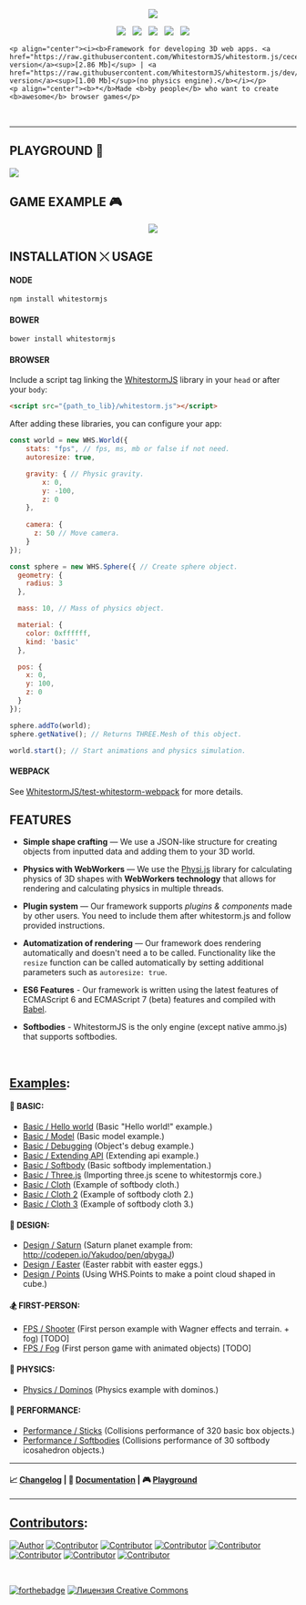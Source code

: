 

<p align="center"><img src="https://raw.githubusercontent.com/WhitestormJS/whitestorm.js/master/media/art/logo/big.png"></p>

<p align="center">
    <a href="https://travis-ci.org/WhitestormJS/whitestorm.js" align="center"><img src="http://wsbadge.herokuapp.com/travis/WhitestormJS/whitestorm.js.svg?style=flat-square"></a>&nbsp;&nbsp;
    <a href="https://www.npmjs.com/package/whitestormjs"><img src="http://wsbadge.herokuapp.com/npm/v/whitestormjs.svg?style=flat-square"></a>&nbsp;&nbsp;          
    <a href="https://github.com/WhitestormJS/whitestorm.js"><img src="http://wsbadge.herokuapp.com/bower/v/whitestormjs.svg?style=flat-square"></a>&nbsp;&nbsp;
    <a href="https://raw.githubusercontent.com/WhitestormJS/whitestorm.js/master/LICENSE" alt="License"><img src="http://wsbadge.herokuapp.com/github/license/WhitestormJS/whitestorm.js.svg?style=flat-square"></a>&nbsp;&nbsp;
    <a href="https://whslack.herokuapp.com/"><img src="https://whslack.herokuapp.com/badge.svg?style=flat-square"></a>


    <p align="center"><i><b>Framework for developing 3D web apps. <a href="https://raw.githubusercontent.com/WhitestormJS/whitestorm.js/cece6dacfbbc7ee158ca86b782521da65c44c6e7/build/whitestorm.js">Physics version</a><sup>[2.86 Mb]</sup> | <a href="https://raw.githubusercontent.com/WhitestormJS/whitestorm.js/dev/build/whitestorm.light.js">Light version</a><sup>[1.00 Mb]</sup>(no physics engine).</b></i></p>
    <p align="center"><b>*</b>Made <b>by people</b> who want to create <b>awesome</b> browser games</p>
</p>

<br>

------

## PLAYGROUND :rocket:
<a href="http://ow.ly/J4Tw302obGz"><img src="http://i.imgur.com/6EdMjm1.gif"></a>

## GAME EXAMPLE :video_game:
<p align="center">
<a href="http://whitestormjs.xyz/StreetBasketballGame/" target="_blank"><img src="https://camo.githubusercontent.com/e11edd02f96c306bf5b929c65d75f552d072d61c/687474703a2f2f692e696d6775722e636f6d2f51445a636141532e706e67"></a>
</p>

## INSTALLATION &#10540; USAGE

#### NODE

```bash
npm install whitestormjs
```

#### BOWER

```bash
bower install whitestormjs
```

#### BROWSER

Include a script tag linking the [WhitestormJS](https://cdn.jsdelivr.net/whitestormjs/latest/whitestorm.min.js) library in your `head` or after your `body`:

```html
<script src="{path_to_lib}/whitestorm.js"></script>
```

After adding these libraries, you can configure your app:
```javascript
const world = new WHS.World({
    stats: "fps", // fps, ms, mb or false if not need.
    autoresize: true,

    gravity: { // Physic gravity.
        x: 0,
        y: -100,
        z: 0
    },
    
    camera: {
      z: 50 // Move camera.
    }
});

const sphere = new WHS.Sphere({ // Create sphere object.
  geometry: {
    radius: 3
  },

  mass: 10, // Mass of physics object.

  material: {
    color: 0xffffff,
    kind: 'basic'
  },

  pos: {
    x: 0,
    y: 100,
    z: 0
  }
});

sphere.addTo(world);
sphere.getNative(); // Returns THREE.Mesh of this object.

world.start(); // Start animations and physics simulation.
```

#### WEBPACK

See [WhitestormJS/test-whitestorm-webpack](https://github.com/WhitestormJS/test-whitestorm-webpack) for more details.

## FEATURES

* **Simple shape crafting** — We use a JSON-like structure for creating objects from inputted data and adding them to your 3D world.

* **Physics with WebWorkers** — We use the [Physi.js](https://github.com/chandlerprall/Physijs/blob/master/physi.js) library for calculating physics of 3D shapes with **WebWorkers technology** that allows for rendering and calculating physics in multiple threads.

* **Plugin system** — Our framework supports *plugins & components* made by other users. You need to include them after whitestorm.js and follow provided instructions.

* **Automatization of rendering** — Our framework does rendering automatically and doesn't need a to be called. Functionality like the `resize` function can be called automatically by setting additional parameters such as `autoresize: true`.

* **ES6 Features** - Our framework is written using the latest features of ECMAScript 6 and ECMAScript 7 (beta) features and compiled with [Babel](https://babeljs.io/).

* **Softbodies** - WhitestormJS is the only engine (except native ammo.js) that supports softbodies.


<br>

## [Examples](http://192.241.128.187/current/examples/):

#### :space_invader: BASIC:
 * [Basic / Hello world](http://192.241.128.187/current/examples/basic/helloworld/)  (Basic "Hello world!" example.)
 * [Basic / Model](http://192.241.128.187/current/examples/basic/model/)  (Basic model example.)
 * [Basic / Debugging](http://192.241.128.187/current/examples/basic/debugging/)  (Object's debug example.)
 * [Basic / Extending API](http://192.241.128.187/current/examples/basic/extending/)  (Extending api example.)
 * [Basic / Softbody](http://192.241.128.187/current/examples/basic/softbody/)  (Basic softbody implementation.)
 * [Basic / Three.js](http://192.241.128.187/current/examples/basic/threejs/)  (Importing three.js scene to whitestormjs core.)
 * [Basic / Cloth](http://192.241.128.187/current/examples/basic/cloth/)  (Example of softbody cloth.)
 * [Basic / Cloth 2](http://192.241.128.187/current/examples/basic/cloth2/)  (Example of softbody cloth 2.)
 * [Basic / Cloth 3](http://192.241.128.187/current/examples/basic/cloth3/)  (Example of softbody cloth 3.)

#### :gem: DESIGN:
 * [Design / Saturn](http://192.241.128.187/current/examples/design/saturn/)  (Saturn planet example from: http://codepen.io/Yakudoo/pen/qbygaJ)
 * [Design / Easter](http://192.241.128.187/current/examples/design/easter/)  (Easter rabbit with easter eggs.)
 * [Design / Points](http://192.241.128.187/current/examples/design/points/)  (Using WHS.Points to make a point cloud shaped in cube.)

#### :snowboarder: FIRST-PERSON:
 * [FPS / Shooter](http://192.241.128.187/current/examples/fps/shooter/)  (First person example with Wagner effects and terrain. + fog) [TODO]
 * [FPS / Fog](http://192.241.128.187/current/examples/fps/fog/)  (First person game with animated objects) [TODO]

#### :bowling: PHYSICS:
 * [Physics / Dominos](http://192.241.128.187/current/examples/physics/domino/)  (Physics example with dominos.)

#### :rocket: PERFORMANCE:
 * [Performance / Sticks](http://192.241.128.187/current/examples/performance/sticks/)  (Collisions performance of 320 basic box objects.)
 * [Performance / Softbodies](http://192.241.128.187/current/examples/performance/softbodies/)  (Collisions performance of 30 softbody icosahedron objects.)

----

#### :chart_with_upwards_trend: [Changelog](https://github.com/WhitestormJS/whitestorm.js/blob/master/.github/CHANGELOG.md) | :book: [Documentation](http://whitestormjs.xyz/) | :video_game: [Playground](http://whitestormjs.xyz/playground/)

----

## [Contributors](https://github.com/WhitestormJS/whitestorm.js/graphs/contributors):
[![Author](http://wsbadge.herokuapp.com/badge/Author-Alexander%20Buzin-red.svg)](https://github.com/sasha240100)
[![Contributor](http://wsbadge.herokuapp.com/badge/Contributor-jackdalton-blue.svg)](https://github.com/jackdalton)
[![Contributor](http://wsbadge.herokuapp.com/badge/Contributor-Noctisdark-blue.svg)](https://github.com/noctisdark)
[![Contributor](http://wsbadge.herokuapp.com/badge/Contributor-bdirl-blue.svg)](https://github.com/bdirl)
[![Contributor](http://wsbadge.herokuapp.com/badge/Contributor-preco21-blue.svg)](https://github.com/preco21)
[![Contributor](http://wsbadge.herokuapp.com/badge/Contributor-yeliex-blue.svg)](https://github.com/yeliex)
[![Contributor](http://wsbadge.herokuapp.com/badge/Contributor-electron0zero-blue.svg)](https://github.com/electron0zero)
[![Contributor](http://wsbadge.herokuapp.com/badge/Contributor-typedef42-blue.svg)](https://github.com/typedef42)

<br>

[![forthebadge](http://forthebadge.com/images/badges/built-with-love.svg)](https://alexbuzin.me/)   <a rel="license" href="http://creativecommons.org/licenses/by-nc-nd/4.0/"><img alt="Лицензия Creative Commons" style="border-width:0" src="https://i.creativecommons.org/l/by-nc-nd/4.0/88x31.png" /></a>
